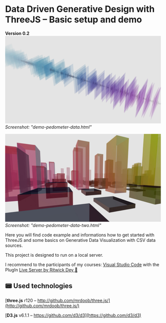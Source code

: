 # Data Driven Generative Design with ThreeJS – Basic setup and demo
**Version 0.2**
![Screenshot](https://github.com/Fraaanz/Data-Driven-Generative-Design-Basics/raw/master/previewA.jpg)
*Screenshot: "demo-pedometer-data.html"*

![Screenshot](https://github.com/Fraaanz/Data-Driven-Generative-Design-Basics/raw/master/previewB.jpg)
*Screenshot: "demo-pedometer-data-two.html"*

Here you will find code example and informations how to get started with ThreeJS and some basics on Generative Data Visualization with CSV data sources.

This project is designed to run on a local server.

I recommend to the participants of my courses: 
[Visual Studio Code](https://code.visualstudio.com) with the PlugIn [Live Server by Ritwick Dey 🔗](https://marketplace.visualstudio.com/items?itemName=ritwickdey.LiveServer)

## 📟 Used technologies
[**three.js** r120 – http://github.com/mrdoob/three.js/](http://github.com/mrdoob/three.js/)

[**D3.js** v6.1.1 – https://github.com/d3/d3](https://github.com/d3/d3)
